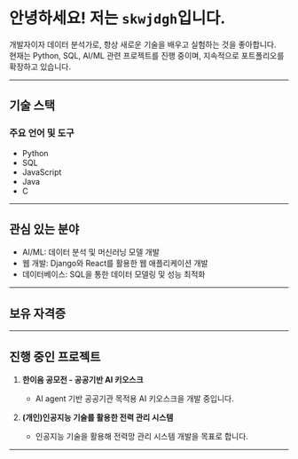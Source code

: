 # 안녕하세요! 저는 `skwjdgh`입니다.

개발자이자 데이터 분석가로, 항상 새로운 기술을 배우고 실험하는 것을 좋아합니다.  
현재는 Python, SQL, AI/ML 관련 프로젝트를 진행 중이며, 지속적으로 포트폴리오를 확장하고 있습니다.

---

## 기술 스택

### 주요 언어 및 도구
- Python
- SQL
- JavaScript
- Java
- C
  
---

## 관심 있는 분야
- AI/ML: 데이터 분석 및 머신러닝 모델 개발
- 웹 개발: Django와 React를 활용한 웹 애플리케이션 개발
- 데이터베이스: SQL을 통한 데이터 모델링 및 성능 최적화

---

## 보유 자격증

---

## 진행 중인 프로젝트

1. **한이음 공모전 - 공공기반 AI 키오스크**  
   - AI agent 기반 공공기관 목적용 AI 키오스크을 개발 중입니다.

2. **(개인)인공지능 기술를 활용한 전력 관리 시스템**
   - 인공지능 기술을 활용해 전력망 관리 시스템 개발을 목표로 합니다.  
---


